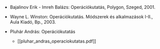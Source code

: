 - Bajalinov Erik - Imreh Balázs: Operációkutatás, Polygon, Szeged, 2001.

- Wayne L. Winston: Operációkutatás. Módszerek és alkalmazások I-II., Aula Kiadó, Bp., 2003.

- Pluhár András: Operációkutatás
	- [[pluhar_andras_operaciokutatas.pdf]]